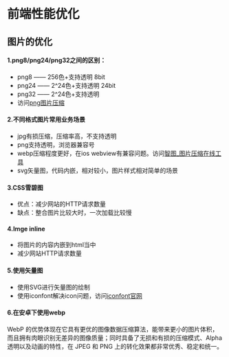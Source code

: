 <h1 aligin="center">前端性能优化</h2>

## 图片的优化
#### 1.png8/png24/png32之间的区别：

- png8 —— 256色+支持透明  8bit
- png24 —— 2^24色+支持透明 24bit
- png32 —— 2^24色+支持透明
- 访问<a href="https://tinypng.com/">png图片压缩</a>
#### 2.不同格式图片常用业务场景
- jpg有损压缩，压缩率高，不支持透明
- png支持透明，浏览器兼容号
- webp压缩程度更好，在ios webview有兼容问题。访问<a href="zhitu.isux.us">智图_图片压缩在线工具</a>
- svg矢量图，代码内嵌，相对较小，图片样式相对简单的场景

#### 3.CSS雪碧图
- 优点：减少网站的HTTP请求数量
- 缺点：整合图片比较大时，一次加载比较慢

#### 4.Imge inline
- 将图片的内容内嵌到html当中
- 减少网站HTTP请求数量

#### 5.使用矢量图
- 使用SVG进行矢量图的绘制
- 使用iconfont解决icon问题，访问<a href="http://www.iconfont.cn/">iconfont官网</a>

#### 6.在安卓下使用webp
<p>WebP 的优势体现在它具有更优的图像数据压缩算法，能带来更小的图片体积，而且拥有肉眼识别无差异的图像质量；同时具备了无损和有损的压缩模式、Alpha 透明以及动画的特性，在 JPEG 和 PNG 上的转化效果都非常优秀、稳定和统一。
</p>
